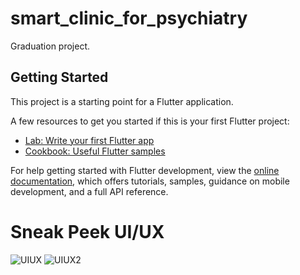 # smart_clinic_for_psychiatry

Graduation project.

## Getting Started

This project is a starting point for a Flutter application.

A few resources to get you started if this is your first Flutter project:

- [Lab: Write your first Flutter app](https://docs.flutter.dev/get-started/codelab)
- [Cookbook: Useful Flutter samples](https://docs.flutter.dev/cookbook)

For help getting started with Flutter development, view the
[online documentation](https://docs.flutter.dev/), which offers tutorials,
samples, guidance on mobile development, and a full API reference.

# Sneak Peek UI/UX
![UIUX](https://github.com/StriiderII/Smart-Clinic-For-Psychiatry/assets/125565159/a219fef3-87df-4317-ac09-9aec18fbfc87)
![UIUX2](https://github.com/StriiderII/Smart-Clinic-For-Psychiatry/assets/125565159/26c3eda8-9225-43c8-84b0-5ca35b5f19fb)
